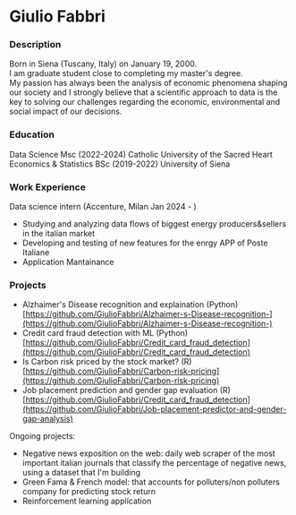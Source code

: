 # Giulio Fabbri
 
### Description
Born in Siena (Tuscany, Italy) on January 19, 2000.  
I am graduate student close to completing my master's degree.  
My passion has always been the analysis of economic phenomena shaping our society and I strongly believe that a scientific approach to data is the key to solving our challenges regarding the economic, environmental and social impact of our decisions.

### Education
Data Science Msc (2022-2024) Catholic University of the Sacred Heart  
Economics & Statistics BSc (2019-2022) University of Siena

### Work Experience
Data science intern (Accenture, Milan Jan 2024 - )
- Studying and analyzing data flows of biggest energy producers&sellers in the italian market 
- Developing and testing of new features for the enrgy APP of Poste Italiane
- Application Mantainance 

### Projects
- Alzhaimer's Disease recognition and explaination (Python)  
  [https://github.com/GiulioFabbri/Alzhaimer-s-Disease-recognition-](https://github.com/GiulioFabbri/Alzhaimer-s-Disease-recognition-)
- Credit card fraud detection with ML (Python)  
  [https://github.com/GiulioFabbri/Credit_card_fraud_detection](https://github.com/GiulioFabbri/Credit_card_fraud_detection)
- Is Carbon risk priced by the stock market? (R)  
  [https://github.com/GiulioFabbri/Carbon-risk-pricing](https://github.com/GiulioFabbri/Carbon-risk-pricing)
- Job placement prediction and gender gap evaluation (R)  
  [https://github.com/GiulioFabbri/Credit_card_fraud_detection](https://github.com/GiulioFabbri/Job-placement-predictor-and-gender-gap-analysis)

Ongoing projects:
- Negative news exposition on the web: daily web scraper of the most important italian journals that classify the percentage of negative news, using a dataset that I'm building
- Green Fama & French model: that accounts for polluters/non polluters company for predicting stock return
- Reinforcement learning application 



